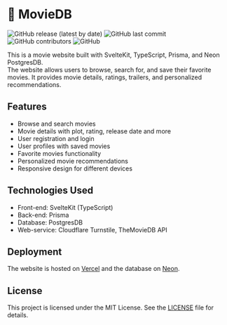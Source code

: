 # 🍿 MovieDB
![GitHub release (latest by date)](https://img.shields.io/github/v/release/hartmann-jonas/movie-db-two)
![GitHub last commit](https://img.shields.io/github/last-commit/hartmann-jonas/movie-db-two)
![GitHub contributors](https://img.shields.io/github/contributors/hartmann-jonas/movie-db-two)
![GitHub](https://img.shields.io/github/license/hartmann-jonas/movie-db-two)

This is a movie website built with SvelteKit, TypeScript, Prisma, and Neon PostgresDB.  
The website allows users to browse, search for, and save their favorite movies. It provides movie details, ratings, trailers, and personalized recommendations.

## Features 

- Browse and search movies
- Movie details with plot, rating, release date and more
- User registration and login
- User profiles with saved movies
- Favorite movies functionality
- Personalized movie recommendations
- Responsive design for different devices

## Technologies Used

- Front-end: SvelteKit (TypeScript)
- Back-end: Prisma
- Database: PostgresDB
- Web-service: Cloudflare Turnstile, TheMovieDB API

## Deployment

The website is hosted on [Vercel](https://vercel.com) and the database on [Neon](https://neon.tech).

## License

This project is licensed under the MIT License. See the [LICENSE](./LICENSE) file for details.
